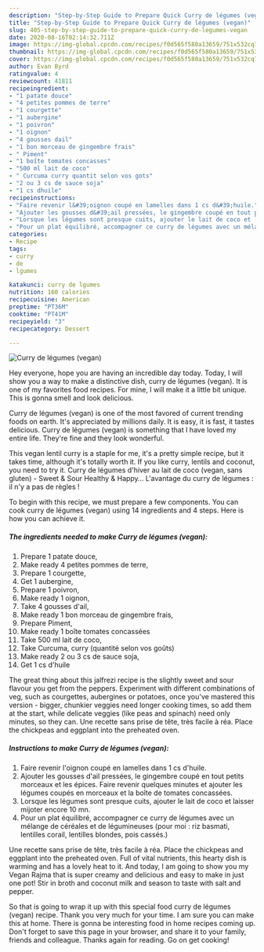 ```yaml
---
description: "Step-by-Step Guide to Prepare Quick Curry de légumes (vegan)"
title: "Step-by-Step Guide to Prepare Quick Curry de légumes (vegan)"
slug: 405-step-by-step-guide-to-prepare-quick-curry-de-legumes-vegan
date: 2020-08-16T02:14:32.711Z
image: https://img-global.cpcdn.com/recipes/f0d565f580a13659/751x532cq70/curry-de-legumes-vegan-photo-principale-de-la-recette.jpg
thumbnail: https://img-global.cpcdn.com/recipes/f0d565f580a13659/751x532cq70/curry-de-legumes-vegan-photo-principale-de-la-recette.jpg
cover: https://img-global.cpcdn.com/recipes/f0d565f580a13659/751x532cq70/curry-de-legumes-vegan-photo-principale-de-la-recette.jpg
author: Evan Byrd
ratingvalue: 4
reviewcount: 41811
recipeingredient:
- "1 patate douce"
- "4 petites pommes de terre"
- "1 courgette"
- "1 aubergine"
- "1 poivron"
- "1 oignon"
- "4 gousses dail"
- "1 bon morceau de gingembre frais"
- " Piment"
- "1 boîte tomates concasses"
- "500 ml lait de coco"
- " Curcuma curry quantit selon vos gots"
- "2 ou 3 cs de sauce soja"
- "1 cs dhuile"
recipeinstructions:
- "Faire revenir l&#39;oignon coupé en lamelles dans 1 cs d&#39;huile."
- "Ajouter les gousses d&#39;ail pressées, le gingembre coupé en tout petits morceaux et les épices. Faire revenir quelques minutes et ajouter les légumes coupés en morceaux et la boîte de tomates concassées."
- "Lorsque les légumes sont presque cuits, ajouter le lait de coco et laisser mijoter encore 10 mn."
- "Pour un plat équilibré, accompagner ce curry de légumes avec un mélange de céréales et de légumineuses (pour moi : riz basmati, lentilles corail, lentilles blondes, pois cassés.)"
categories:
- Recipe
tags:
- curry
- de
- lgumes

katakunci: curry de lgumes 
nutrition: 160 calories
recipecuisine: American
preptime: "PT36M"
cooktime: "PT41M"
recipeyield: "3"
recipecategory: Dessert

---
```



![Curry de légumes (vegan)](https://img-global.cpcdn.com/recipes/f0d565f580a13659/751x532cq70/curry-de-legumes-vegan-photo-principale-de-la-recette.jpg)

Hey everyone, hope you are having an incredible day today. Today, I will show you a way to make a distinctive dish, curry de légumes (vegan). It is one of my favorites food recipes. For mine, I will make it a little bit unique. This is gonna smell and look delicious.

Curry de légumes (vegan) is one of the most favored of current trending foods on earth. It's appreciated by millions daily. It is easy, it is fast, it tastes delicious. Curry de légumes (vegan) is something that I have loved my entire life. They're fine and they look wonderful.

This vegan lentil curry is a staple for me, it&#39;s a pretty simple recipe, but it takes time, although it&#39;s totally worth it. If you like curry, lentils and coconut, you need to try it. Curry de légumes d&#39;hiver au lait de coco (vegan, sans gluten) - Sweet &amp; Sour Healthy &amp; Happy… L&#39;avantage du curry de légumes : il n&#39;y a pas de règles !


To begin with this recipe, we must prepare a few components. You can cook curry de légumes (vegan) using 14 ingredients and 4 steps. Here is how you can achieve it.

<!--inarticleads1-->

##### The ingredients needed to make Curry de légumes (vegan):

1. Prepare 1 patate douce,
1. Make ready 4 petites pommes de terre,
1. Prepare 1 courgette,
1. Get 1 aubergine,
1. Prepare 1 poivron,
1. Make ready 1 oignon,
1. Take 4 gousses d&#39;ail,
1. Make ready 1 bon morceau de gingembre frais,
1. Prepare  Piment,
1. Make ready 1 boîte tomates concassées
1. Take 500 ml lait de coco,
1. Take  Curcuma, curry (quantité selon vos goûts)
1. Make ready 2 ou 3 cs de sauce soja,
1. Get 1 cs d&#39;huile


The great thing about this jalfrezi recipe is the slightly sweet and sour flavour you get from the peppers. Experiment with different combinations of veg, such as courgettes, aubergines or potatoes, once you&#39;ve mastered this version - bigger, chunkier veggies need longer cooking times, so add them at the start, while delicate veggies (like peas and spinach) need only minutes, so they can. Une recette sans prise de tête, très facile à réa. Place the chickpeas and eggplant into the preheated oven. 

<!--inarticleads2-->

##### Instructions to make Curry de légumes (vegan):

1. Faire revenir l&#39;oignon coupé en lamelles dans 1 cs d&#39;huile.
1. Ajouter les gousses d&#39;ail pressées, le gingembre coupé en tout petits morceaux et les épices. Faire revenir quelques minutes et ajouter les légumes coupés en morceaux et la boîte de tomates concassées.
1. Lorsque les légumes sont presque cuits, ajouter le lait de coco et laisser mijoter encore 10 mn.
1. Pour un plat équilibré, accompagner ce curry de légumes avec un mélange de céréales et de légumineuses (pour moi : riz basmati, lentilles corail, lentilles blondes, pois cassés.)


Une recette sans prise de tête, très facile à réa. Place the chickpeas and eggplant into the preheated oven. Full of vital nutrients, this hearty dish is warming and has a lovely heat to it. And today, I am going to show you my Vegan Rajma that is super creamy and delicious and easy to make in just one pot! Stir in broth and coconut milk and season to taste with salt and pepper. 

So that is going to wrap it up with this special food curry de légumes (vegan) recipe. Thank you very much for your time. I am sure you can make this at home. There is gonna be interesting food in home recipes coming up. Don't forget to save this page in your browser, and share it to your family, friends and colleague. Thanks again for reading. Go on get cooking!
